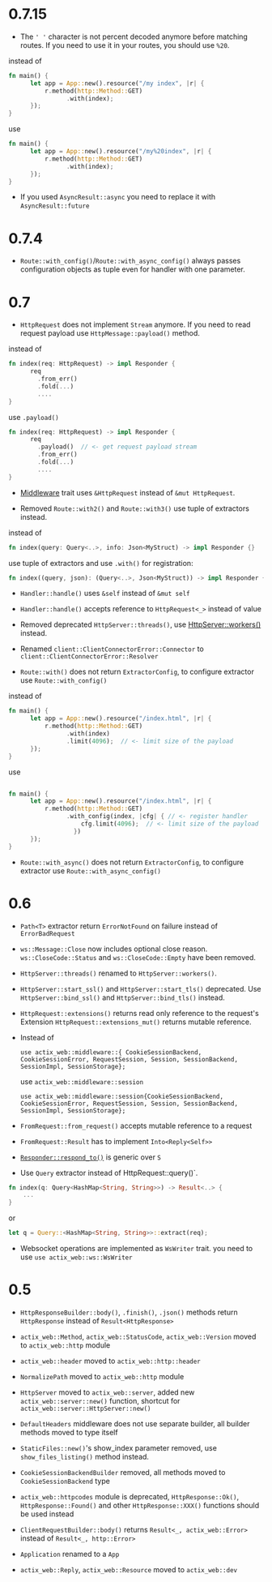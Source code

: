 # 0.7.15

- The `' '` character is not percent decoded anymore before matching routes. If you need to use it in
  your routes, you should use `%20`.

instead of

```rust
fn main() {
      let app = App::new().resource("/my index", |r| {
          r.method(http::Method::GET)
                .with(index);
      });
}
```

use

```rust
fn main() {
      let app = App::new().resource("/my%20index", |r| {
          r.method(http::Method::GET)
                .with(index);
      });
}
```

- If you used `AsyncResult::async` you need to replace it with `AsyncResult::future`

# 0.7.4

- `Route::with_config()`/`Route::with_async_config()` always passes configuration objects as tuple
  even for handler with one parameter.

# 0.7

- `HttpRequest` does not implement `Stream` anymore. If you need to read request payload
  use `HttpMessage::payload()` method.

instead of

```rust
fn index(req: HttpRequest) -> impl Responder {
      req
        .from_err()
        .fold(...)
        ....
}
```

use `.payload()`

```rust
fn index(req: HttpRequest) -> impl Responder {
      req
        .payload()  // <- get request payload stream
        .from_err()
        .fold(...)
        ....
}
```

- [Middleware](https://actix.rs/actix-web/actix_web/middleware/trait.Middleware.html)
  trait uses `&HttpRequest` instead of `&mut HttpRequest`.

- Removed `Route::with2()` and `Route::with3()` use tuple of extractors instead.

instead of

```rust
fn index(query: Query<..>, info: Json<MyStruct) -> impl Responder {}
```

use tuple of extractors and use `.with()` for registration:

```rust
fn index((query, json): (Query<..>, Json<MyStruct)) -> impl Responder {}
```

- `Handler::handle()` uses `&self` instead of `&mut self`

- `Handler::handle()` accepts reference to `HttpRequest<_>` instead of value

- Removed deprecated `HttpServer::threads()`, use
  [HttpServer::workers()](https://actix.rs/actix-web/actix_web/server/struct.HttpServer.html#method.workers) instead.

- Renamed `client::ClientConnectorError::Connector` to
  `client::ClientConnectorError::Resolver`

- `Route::with()` does not return `ExtractorConfig`, to configure
  extractor use `Route::with_config()`

instead of

```rust
fn main() {
      let app = App::new().resource("/index.html", |r| {
          r.method(http::Method::GET)
                .with(index)
                .limit(4096);  // <- limit size of the payload
      });
}
```

use

```rust

fn main() {
      let app = App::new().resource("/index.html", |r| {
          r.method(http::Method::GET)
                .with_config(index, |cfg| { // <- register handler
                    cfg.limit(4096);  // <- limit size of the payload
                  })
      });
}
```

- `Route::with_async()` does not return `ExtractorConfig`, to configure
  extractor use `Route::with_async_config()`

# 0.6

- `Path<T>` extractor return `ErrorNotFound` on failure instead of `ErrorBadRequest`

- `ws::Message::Close` now includes optional close reason.
  `ws::CloseCode::Status` and `ws::CloseCode::Empty` have been removed.

- `HttpServer::threads()` renamed to `HttpServer::workers()`.

- `HttpServer::start_ssl()` and `HttpServer::start_tls()` deprecated.
  Use `HttpServer::bind_ssl()` and `HttpServer::bind_tls()` instead.

- `HttpRequest::extensions()` returns read only reference to the request's Extension
  `HttpRequest::extensions_mut()` returns mutable reference.

- Instead of

  `use actix_web::middleware::{ CookieSessionBackend, CookieSessionError, RequestSession, Session, SessionBackend, SessionImpl, SessionStorage};`

  use `actix_web::middleware::session`

  `use actix_web::middleware::session{CookieSessionBackend, CookieSessionError, RequestSession, Session, SessionBackend, SessionImpl, SessionStorage};`

- `FromRequest::from_request()` accepts mutable reference to a request

- `FromRequest::Result` has to implement `Into<Reply<Self>>`

- [`Responder::respond_to()`](https://actix.rs/actix-web/actix_web/trait.Responder.html#tymethod.respond_to)
  is generic over `S`

- Use `Query` extractor instead of HttpRequest::query()`.

```rust
fn index(q: Query<HashMap<String, String>>) -> Result<..> {
    ...
}
```

or

```rust
let q = Query::<HashMap<String, String>>::extract(req);
```

- Websocket operations are implemented as `WsWriter` trait.
  you need to use `use actix_web::ws::WsWriter`

# 0.5

- `HttpResponseBuilder::body()`, `.finish()`, `.json()`
  methods return `HttpResponse` instead of `Result<HttpResponse>`

- `actix_web::Method`, `actix_web::StatusCode`, `actix_web::Version`
  moved to `actix_web::http` module

- `actix_web::header` moved to `actix_web::http::header`

- `NormalizePath` moved to `actix_web::http` module

- `HttpServer` moved to `actix_web::server`, added new `actix_web::server::new()` function,
  shortcut for `actix_web::server::HttpServer::new()`

- `DefaultHeaders` middleware does not use separate builder, all builder methods moved to type itself

- `StaticFiles::new()`'s show_index parameter removed, use `show_files_listing()` method instead.

- `CookieSessionBackendBuilder` removed, all methods moved to `CookieSessionBackend` type

- `actix_web::httpcodes` module is deprecated, `HttpResponse::Ok()`, `HttpResponse::Found()` and other `HttpResponse::XXX()`
  functions should be used instead

- `ClientRequestBuilder::body()` returns `Result<_, actix_web::Error>`
  instead of `Result<_, http::Error>`

- `Application` renamed to a `App`

- `actix_web::Reply`, `actix_web::Resource` moved to `actix_web::dev`

